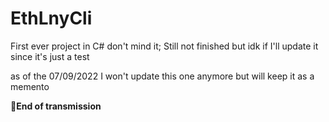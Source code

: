 # EthLnyCli
First ever project in C# don't mind it; Still not finished but idk if I'll update it since it's just a test

as of the 07/09/2022 I won't update this one anymore but will keep it as a memento

📜**End of transmission**
